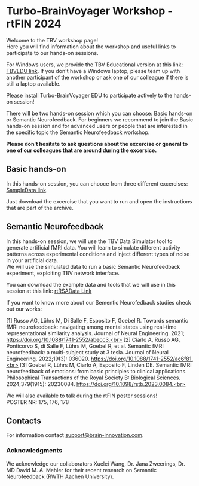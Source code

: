 # Turbo-BrainVoyager Workshop - rtFIN 2024


Welcome to the TBV workshop page!<br> Here you will find information about the workshop and useful links to participate to our hands-on sessions.

For Windows users, we provide the TBV Educational version at this link: [TBVEDU link](https://download.brainvoyager.com/tbv/setup_tbvedu-v4.4.8_win-x64.exe).
If you don't have a Windows laptop, please team up with another participant of the workshop or ask one of our colleague if there is still a laptop available.

Please install Turbo-BrainVoyager EDU to participate actively to the hands-on session!

There will be two hands-on session which you can choose: Basic hands-on or Semantic Neurofeedback.
For beginners we recommend to join the Basic hands-on session and for advanced users or people that are interested in the specific topic the Semantic Neurofeedback workshop.

**Please don't hesitate to ask questions about the excercise or general to one of our colleagues that are around during the excersice.**

## Basic hands-on 

In this hands-on session, you can chooce from three different excercises: [SampleData link](https://brainvoyager.com/tbv/sampledata/index.html).

Just download the excercise that you want to run and open the instructions that are part of the archive.

## Semantic Neurofeedback

In this hands-on session, we will use the TBV Data Simulator tool to generate artificial fMRI data. You will learn to simulate different activity patterns across experimental conditions and inject different types of noise in your artificial data.<br>
We will use the simulated data to run a basic Semantic Neurofeedback experiment, exploiting TBV network interface.

You can download the example data and tools that we will use in this session at this link: [rtRSAData Link](https://sharecenter.brainvoyager.com/s/ptYe4wdTbSm2XRb)

If you want to know more about our Sementic Neurofedback studies check out our works:<br>

[1] 	Russo AG, Lührs M, Di Salle F, Esposito F, Goebel R. Towards semantic fMRI neurofeedback: navigating among mental states using real-time representational similarity analysis. Journal of Neural Engineering. 2021; https://doi.org/10.1088/1741-2552/abecc3.<br>
[2] 	Ciarlo A, Russo AG, Ponticorvo S, di Salle F, Lührs M, Goebel R, et al. Semantic fMRI neurofeedback: a multi-subject study at 3 tesla. Journal of Neural Engineering. 2022;19(3): 036020. https://doi.org/10.1088/1741-2552/ac6f81.<br>
[3] 	Goebel R, Lührs M, Ciarlo A, Esposito F, Linden DE. Semantic fMRI neurofeedback of emotions: from basic principles to clinical applications. Philosophical Transactions of the Royal Society B: Biological Sciences. 2024;379(1915): 20230084. https://doi.org/10.1098/rstb.2023.0084.<br>

We will also available to talk during the rtFIN poster sessions!<br>
POSTER NR: 175, 176, 178 


## Contacts

For information contact support@brain-innovation.com.


### Acknowledgments
We acknowledge our collaborators Xuelei Wang, Dr. Jana Zweerings, Dr. MD David M. A. Mehler for their recent research on Semantic Neurofeedback
(RWTH Aachen University).









